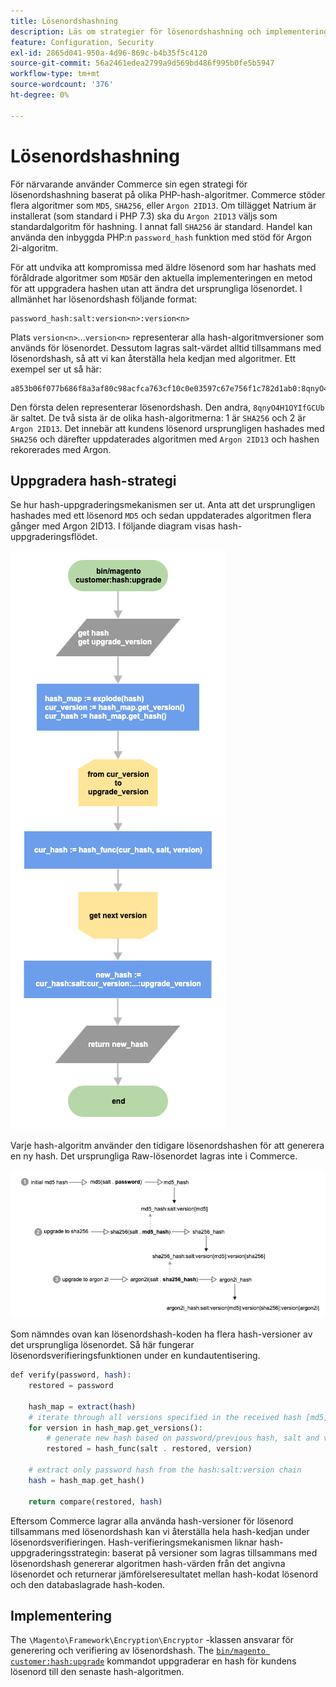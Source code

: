 ```yaml
---
title: Lösenordshashning
description: Läs om strategier för lösenordshashning och implementering.
feature: Configuration, Security
exl-id: 2865d041-950a-4d96-869c-b4b35f5c4120
source-git-commit: 56a2461edea2799a9d569bd486f995b0fe5b5947
workflow-type: tm+mt
source-wordcount: '376'
ht-degree: 0%

---
```


# Lösenordshashning

För närvarande använder Commerce sin egen strategi för lösenordshashning baserat på olika PHP-hash-algoritmer. Commerce stöder flera algoritmer som `MD5`, `SHA256`, eller `Argon 2ID13`. Om tillägget Natrium är installerat (som standard i PHP 7.3) ska du `Argon 2ID13` väljs som standardalgoritm för hashning. I annat fall `SHA256` är standard. Handel kan använda den inbyggda PHP:n `password_hash` funktion med stöd för Argon 2i-algoritm.

För att undvika att kompromissa med äldre lösenord som har hashats med föråldrade algoritmer som `MD5`är den aktuella implementeringen en metod för att uppgradera hashen utan att ändra det ursprungliga lösenordet. I allmänhet har lösenordshash följande format:

```text
password_hash:salt:version<n>:version<n>
```

Plats `version<n>`...`version<n>` representerar alla hash-algoritmversioner som används för lösenordet. Dessutom lagras salt-värdet alltid tillsammans med lösenordshash, så att vi kan återställa hela kedjan med algoritmer. Ett exempel ser ut så här:

```text
a853b06f077b686f8a3af80c98acfca763cf10c0e03597c67e756f1c782d1ab0:8qnyO4H1OYIfGCUb:1:2
```

Den första delen representerar lösenordshash. Den andra, `8qnyO4H1OYIfGCUb` är saltet. De två sista är de olika hash-algoritmerna: 1 är `SHA256` och 2 är `Argon 2ID13`. Det innebär att kundens lösenord ursprungligen hashades med `SHA256` och därefter uppdaterades algoritmen med `Argon 2ID13` och hashen rekorerades med Argon.

## Uppgradera hash-strategi

Se hur hash-uppgraderingsmekanismen ser ut. Anta att det ursprungligen hashades med ett lösenord `MD5` och sedan uppdaterades algoritmen flera gånger med Argon 2ID13. I följande diagram visas hash-uppgraderingsflödet.

![Arbetsflöde för uppgradering av hash](../../assets/configuration/hash-upgrade-algorithm.png)

Varje hash-algoritm använder den tidigare lösenordshashen för att generera en ny hash. Det ursprungliga Raw-lösenordet lagras inte i Commerce.

![Hash upgrade strategy](../../assets/configuration/hash-upgrade-strategy.png)

Som nämndes ovan kan lösenordshash-koden ha flera hash-versioner av det ursprungliga lösenordet.
Så här fungerar lösenordsverifieringsfunktionen under en kundautentisering.

```php
def verify(password, hash):
    restored = password

    hash_map = extract(hash)
    # iterate through all versions specified in the received hash [md5, sha256, argon2id13]
    for version in hash_map.get_versions():
        # generate new hash based on password/previous hash, salt and version
        restored = hash_func(salt . restored, version)

    # extract only password hash from the hash:salt:version chain
    hash = hash_map.get_hash()

    return compare(restored, hash)
```

Eftersom Commerce lagrar alla använda hash-versioner för lösenord tillsammans med lösenordshash kan vi återställa hela hash-kedjan under lösenordsverifieringen. Hash-verifieringsmekanismen liknar hash-uppgraderingsstrategin: baserat på versioner som lagras tillsammans med lösenordshash genererar algoritmen hash-värden från det angivna lösenordet och returnerar jämförelseresultatet mellan hash-kodat lösenord och den databaslagrade hash-koden.

## Implementering

The `\Magento\Framework\Encryption\Encryptor` -klassen ansvarar för generering och verifiering av lösenordshash. The [`bin/magento customer:hash:upgrade`](https://devdocs.magento.com/guides/v2.4/reference/cli/magento.html#customerhashupgrade) kommandot uppgraderar en hash för kundens lösenord till den senaste hash-algoritmen.
